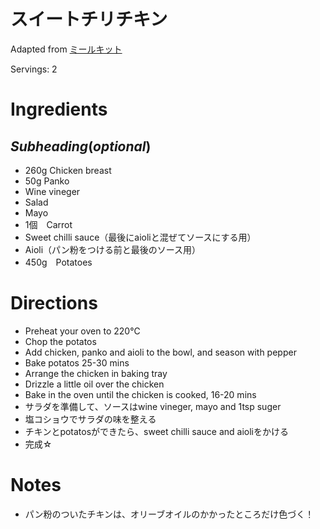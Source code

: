 # スイートチリチキン

Adapted from [ミールキット](#)

Servings: 2

# Ingredients
## $Subheading (optional)$
- 260g Chicken breast
- 50g Panko
- Wine vineger
- Salad
- Mayo
- 1個　Carrot
- Sweet chilli sauce（最後にaioliと混ぜてソースにする用）
- Aioli（パン粉をつける前と最後のソース用）
- 450g　Potatoes

# Directions
- Preheat your oven to 220℃
- Chop the potatos
- Add chicken, panko and aioli to the bowl, and season with pepper
- Bake potatos 25-30 mins
- Arrange the chicken in baking tray
- Drizzle a little oil over the chicken
- Bake in the oven until the chicken is cooked, 16-20 mins
- サラダを準備して、ソースはwine vineger, mayo and 1tsp suger
- 塩コショウでサラダの味を整える
- チキンとpotatosができたら、sweet chilli sauce and aioliをかける
- 完成☆

# Notes
- パン粉のついたチキンは、オリーブオイルのかかったところだけ色づく！
